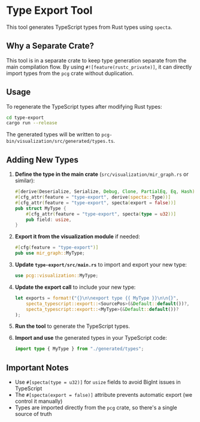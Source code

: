 # Type Export Tool

This tool generates TypeScript types from Rust types using `specta`.

## Why a Separate Crate?

This tool is in a separate crate to keep type generation separate from the main compilation flow. By using `#![feature(rustc_private)]`, it can directly import types from the `pcg` crate without duplication.

## Usage

To regenerate the TypeScript types after modifying Rust types:

```bash
cd type-export
cargo run --release
```

The generated types will be written to `pcg-bin/visualization/src/generated/types.ts`.

## Adding New Types

1. **Define the type in the main crate** (`src/visualization/mir_graph.rs` or similar):
   ```rust
   #[derive(Deserialize, Serialize, Debug, Clone, PartialEq, Eq, Hash)]
   #[cfg_attr(feature = "type-export", derive(specta::Type))]
   #[cfg_attr(feature = "type-export", specta(export = false))]
   pub struct MyType {
       #[cfg_attr(feature = "type-export", specta(type = u32))]
       pub field: usize,
   }
   ```

2. **Export it from the visualization module** if needed:
   ```rust
   #[cfg(feature = "type-export")]
   pub use mir_graph::MyType;
   ```

3. **Update `type-export/src/main.rs`** to import and export your new type:
   ```rust
   use pcg::visualization::MyType;
   ```

4. **Update the export call** to include your new type:
   ```rust
   let exports = format!("{}\n\nexport type {{ MyType }}\n\n{}",
       specta_typescript::export::<SourcePos>(&Default::default())?,
       specta_typescript::export::<MyType>(&Default::default())?
   );
   ```

4. **Run the tool** to generate the TypeScript types.

5. **Import and use** the generated types in your TypeScript code:
   ```typescript
   import type { MyType } from "./generated/types";
   ```

## Important Notes

- Use `#[specta(type = u32)]` for `usize` fields to avoid BigInt issues in TypeScript
- The `#[specta(export = false)]` attribute prevents automatic export (we control it manually)
- Types are imported directly from the `pcg` crate, so there's a single source of truth

